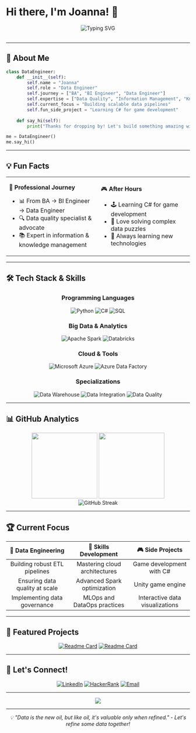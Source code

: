 # Hi there, I'm Joanna! 👋

<div align="center">
  <img src="https://readme-typing-svg.herokuapp.com?font=Fira+Code&weight=500&size=28&pause=1000&color=10B981&center=true&vCenter=true&random=false&width=600&lines=Data+Engineer+%7C+Problem+Solver;Passionate+about+Data+Quality;Building+Scalable+Data+Solutions" alt="Typing SVG" />
</div>

<br>


---

## 🚀 About Me

```python
class DataEngineer:
    def __init__(self):
        self.name = "Joanna"
        self.role = "Data Engineer"
        self.journey = ["BA", "BI Engineer", "Data Engineer"]
        self.expertise = ["Data Quality", "Information Management", "Knowledge Systems"]
        self.current_focus = "Building scalable data pipelines"
        self.fun_side_project = "Learning C# for game development"
        
    def say_hi(self):
        print("Thanks for dropping by! Let's build something amazing with data 🚀")

me = DataEngineer()
me.say_hi()
```

---

## 💡 Fun Facts

<table>
<tr>
<td width="50%">

🎯 **Professional Journey**
- 📊 From BA → BI Engineer → Data Engineer
- 🔍 Data quality specialist & advocate
- 📚 Expert in information & knowledge management

</td>
<td width="50%">

🎮 **After Hours**
- 🕹️ Learning C# for game development
- 🧩 Love solving complex data puzzles
- 📖 Always learning new technologies

</td>
</tr>
</table>

---

## 🛠️ Tech Stack & Skills

<div align="center">

### Programming Languages
![Python](https://img.shields.io/badge/Python-3776AB?style=for-the-badge&logo=python&logoColor=white)
![C#](https://img.shields.io/badge/C%23-239120?style=for-the-badge&logo=c-sharp&logoColor=white)
![SQL](https://img.shields.io/badge/SQL-336791?style=for-the-badge&logo=postgresql&logoColor=white)

### Big Data & Analytics
![Apache Spark](https://img.shields.io/badge/Apache%20Spark-E25A1C?style=for-the-badge&logo=apache-spark&logoColor=white)
![Databricks](https://img.shields.io/badge/Databricks-FF3621?style=for-the-badge&logo=databricks&logoColor=white)

### Cloud & Tools
![Microsoft Azure](https://img.shields.io/badge/Microsoft%20Azure-0078D4?style=for-the-badge&logo=microsoft-azure&logoColor=white)
![Azure Data Factory](https://img.shields.io/badge/Azure%20Data%20Factory-0078D4?style=for-the-badge&logo=microsoft-azure&logoColor=white)

### Specializations
![Data Warehouse](https://img.shields.io/badge/Data%20Warehouse-FF6F00?style=for-the-badge&logo=databricks&logoColor=white)
![Data Integration](https://img.shields.io/badge/Data%20Integration-4CAF50?style=for-the-badge&logo=apache-airflow&logoColor=white)
![Data Quality](https://img.shields.io/badge/Data%20Quality-9C27B0?style=for-the-badge&logo=checkmarx&logoColor=white)

</div>

---

## 📊 GitHub Analytics

<div align="center">
  <img height="180em" src="https://github-readme-stats.vercel.app/api?username=yourusername&show_icons=true&theme=dark&bg_color=0d1117&border_color=10b981&icon_color=10b981&text_color=ffffff&title_color=10b981"/>
  <img height="180em" src="https://github-readme-stats.vercel.app/api/top-langs/?username=yourusername&layout=compact&theme=dark&bg_color=0d1117&border_color=10b981&text_color=ffffff&title_color=10b981"/>
</div>

<div align="center">
  <img src="https://github-readme-streak-stats.herokuapp.com/?user=yourusername&theme=dark&background=0d1117&border=10b981&stroke=10b981&ring=10b981&fire=10b981&currStreakLabel=10b981" alt="GitHub Streak" />
</div>

---

## 🏆 Current Focus

<div align="center">
  
| 🎯 **Data Engineering** | 🔧 **Skills Development** | 🎮 **Side Projects** |
|:---:|:---:|:---:|
| Building robust ETL pipelines | Mastering cloud architectures | Game development with C# |
| Ensuring data quality at scale | Advanced Spark optimization | Unity game engine |
| Implementing data governance | MLOps and DataOps practices | Interactive data visualizations |

</div>

---

## 🌟 Featured Projects

<div align="center">

[![Readme Card](https://github-readme-stats.vercel.app/api/pin/?username=yourusername&repo=data-pipeline-project&theme=dark&bg_color=0d1117&border_color=10b981&text_color=ffffff&title_color=10b981)](https://github.com/yourusername/data-pipeline-project)
[![Readme Card](https://github-readme-stats.vercel.app/api/pin/?username=yourusername&repo=data-quality-framework&theme=dark&bg_color=0d1117&border_color=10b981&text_color=ffffff&title_color=10b981)](https://github.com/yourusername/data-quality-framework)

</div>

---

## 🤝 Let's Connect!

<div align="center">

[![LinkedIn](https://img.shields.io/badge/LinkedIn-0077B5?style=for-the-badge&logo=linkedin&logoColor=white)](https://www.linkedin.com/in/joannawlodarczyk/)
[![HackerRank](https://img.shields.io/badge/HackerRank-2EC866?style=for-the-badge&logo=hackerrank&logoColor=white)](https://www.hackerrank.com/joawlo)
[![Email](https://img.shields.io/badge/Email-D14836?style=for-the-badge&logo=gmail&logoColor=white)](mailto:your.email@example.com)

</div>

---

<div align="center">
  <img src="https://capsule-render.vercel.app/api?type=waving&color=gradient&customColorList=10&height=100&section=footer&text=Thanks%20for%20visiting!&fontSize=16&fontColor=ffffff&animation=twinkling"/>
</div>

---

<div align="center">
  <i>💡 "Data is the new oil, but like oil, it's valuable only when refined." - Let's refine some data together!</i>
</div>
